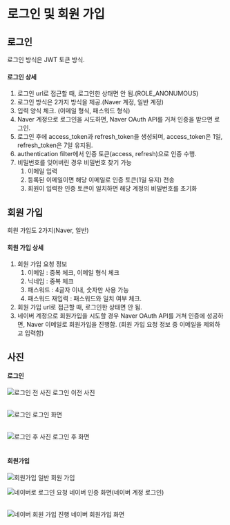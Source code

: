 # 로그인 및 회원 가입

## 로그인
로그인 방식은 JWT 토큰 방식. <br/>

#### 로그인 상세
1. 로그인 url로 접근할 때, 로그인한 상태면 안 됨.(ROLE_ANONUMOUS)
2. 로그인 방식은 2가지 방식을 제공.(Naver 계정, 일반 계정)
3. 입력 양식 체크. (이메일 형식, 패스워드 형식)
4. Naver 계정으로 로그인을 시도하면, Naver OAuth API를 거쳐 인증을 받으면 로그인.
5. 로그인 후에 access_token과 refresh_token을 생성되며, access_token은 1일, refresh_token은 7일 유지됨.
6. authentication filter에서 인증 토큰(access, refresh)으로 인증 수행.
7. 비밀번호를 잊어버린 경우 비밀번호 찾기 가능
      1. 이메일 입력
      2. 등록된 이메일이면 해당 이메일로 인증 토큰(1일 유지) 전송
      3. 회원이 입력한 인증 토큰이 일치하면 해당 계정의 비밀번호를 초기화

## 회원 가입
회원 가입도 2가지(Naver, 일반) <br/>

#### 회원 가입 상세
1. 회원 가입 요청 정보
     1. 이메일 : 중복 체크, 이메일 형식 체크
     2. 닉네임 : 중복 체크
     3. 패스워드 : 4글자 이내, 숫자만 사용 가능
     4. 패스워드 재입력 : 패스워드와 일치 여부 체크.
2. 회원 가입 url로 접근할 때, 로그인한 상태면 안 됨.
3. 네이버 계정으로 회원가입을 시도할 경우 Naver OAuth API를 거쳐 인증에 성공하면, Naver 이메일로 회원가입을 진행함. (회원 가입 요청 정보 중 이메일을 제외하고 입력함)

## 사진

#### 로그인 
![로그인 전 사진](https://github.com/gihohpkl12/demo_project/assets/43335818/c3635ffe-467b-479c-a37e-a3a9b4317cab)
로그인 이전 사진 <br/>
<br/>

![로그인](https://github.com/gihohpkl12/demo_project/assets/43335818/e239d63f-536e-4e00-b2ca-4b4188a2f8fb)
로그인 화면 <br/>
<br/>

![로그인 후 사진](https://github.com/gihohpkl12/demo_project/assets/43335818/e9cebf4e-d3ab-464e-9aa7-dc687ba11811)
로그인 후 화면<br/>
<br/>

#### 회원가입
![회원가입](https://github.com/gihohpkl12/demo_project/assets/43335818/49bea378-9dd8-4e67-a0b5-080f6393607b)
일반 회원 가입 <br/>

![네이버로 로그인 요청](https://github.com/gihohpkl12/demo_project/assets/43335818/3d5ed84f-c9e8-4424-9ffd-4670645ea2de)
네이버 인증 화면(네이버 계정 로그인)<br/>
<br/>

![네이버 회원 가입 진행](https://github.com/gihohpkl12/demo_project/assets/43335818/5401b51c-3c8e-4f4b-bef6-b015d6ef96bb)
네이버 회원가입 화면 <br/>



